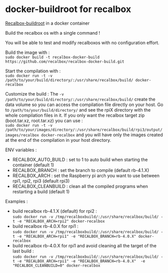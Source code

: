 # docker-buildroot for recalbox

[Recalbox-buildroot](https://github.com/recalbox/recalbox-buildroot) in a docker container

Build the recalbox os with a single command !

You will be able to test and modify recalboxos with no configuration effort.

Build the image with :  
`sudo docker build -t recalbox-docker-build https://github.com/recalbox/recalbox-docker-build.git`

Start the compilation with :  
`sudo docker run -t -v /path/to/your/build/directory/:/usr/share/recalbox/build/ docker-recalbox`

Customize the build : 
The  `-v /path/to/your/build/directory/:/usr/share/recalbox/build/` create the data volume so you can access the compilation file directly on your host. Go to `/path/to/your/build/directory/` and see the rpiX directory with the whole compilation files in it.
If you only want the recalbox target zip (boot.tar.xz, root.tar.xz) you can use :  
`sudo docker run -t -v /path/to/your/images/directory/:/usr/share/recalbox/build/rpi3/output/images/recalbox docker-recalbox`
and you will have only the images created at the end of the compilation in your host directory.

ENV variables : 
- RECALBOX_AUTO_BUILD : set to 1 to auto build when starting the container (default 1)
- RECALBOX_BRANCH : set the branch to compile (default rb-4.1.X)
- RECALBOX_ARCH : set the Raspberry pi arch you want to use between rpi1, rpi2, rpi3 (default rpi3)
- RECALBOX_CLEANBUILD : clean all the compiled programs when restarting a build (default 1)

Examples : 
- build recalbox rb-4.1.X (default) for rpi2 :  
`sudo docker run -v /tmp/recalboxbuild/:/usr/share/recalbox/build/ -t -e "RECALBOX_ARCH=rpi2" docker-recalbox`
- build recalbox rb-4.0.X for rpi1 :  
`sudo docker run -v /tmp/recalboxbuild/:/usr/share/recalbox/build/ -t -e "RECALBOX_ARCH=rpi1" -e "RECALBOX_BRANCH=rb-4.0.X" docker-recalbox`
- build recalbox rb-4.0.X for rpi1 and avoid cleaning all the target of the last build :  
`sudo docker run -v /tmp/recalboxbuild/:/usr/share/recalbox/build/ -t -e "RECALBOX_ARCH=rpi1" -e "RECALBOX_BRANCH=rb-4.0.X"  -e "RECALBOX_CLEANBUILD=0" docker-recalbox`
